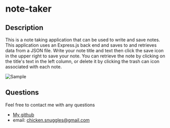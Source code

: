 # note-taker
  ## Description
  This is a note taking application that can be used to write and save notes. This application uses an Express.js back end and saves to and retrieves data from a JSON file.  Write your note title and text then click the save icon in the upper right to save your note. You can retrieve the note by clicking on the title's text in the left column, or delete it by clicking the trash can icon associated with each note.
  <br/>

  ![Sample](https://github.com/boogiematrix/note-taker/blob/main/Assets/notes-screenshot.png)
  
  ## Questions
  Feel free to contact me with any questions
* [My github](https://github.com/boogiematrix)
* email: chicken.snuggles@gmail.com